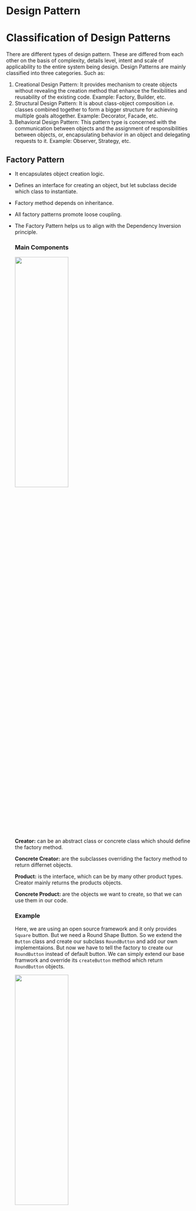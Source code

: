 # Design Pattern


# Classification of Design Patterns
There are different types of design pattern. These are differed from each other on the basis of complexity, details level, intent and scale of applicability to the entire system being design. Design Patterns are mainly classified into three categories. Such as:

1. Creational Design Pattern: It provides mechanism to create objects without revealing the creation method that enhance the flexibilities and reusability of the existing code. Example: Factory, Builder, etc.
2. Structural Design Pattern: It is about class-object composition i.e. classes combined together to form a bigger structure for achieving multiple goals altogether. Example: Decorator, Facade, etc.
3. Behavioral Design Pattern: This pattern type is concerned with the communication between objects and the assignment of responsibilities between objects, or, encapsulating behavior in an object and delegating requests to it. Example: Observer, Strategy, etc.

## Factory Pattern
- It encapsulates object creation logic.
- Defines an interface for creating an object, but let subclass decide which class to instantiate.
- Factory method depends on inheritance.
- All factory patterns promote loose coupling.
- The Factory Pattern helps us to align with the Dependency Inversion principle.
  ### Main Components
  
  <img src="https://github.com/Ajoy-1704001/OOD-Principles/assets/57573642/981b47c1-0ae6-4c11-ac8b-d4ef427744b9" width=55% height=40%>

  **Creator:** can be an abstract class or concrete class which should define the factory method.
  
  **Concrete Creator:**  are the subclasses overriding the factory method to return differnet objects.
  
  **Product:** is the interface, which can be by many other product types. Creator mainly returns the products objects.
  
  **Concrete Product:** are the objects we want to create, so that we can use them in our code.

  ### Example
  Here, we are using an open source framework and it only provides ```Square``` button. But we need a Round Shape Button. So we extend the ```Button``` class and create our subclass ```RoundButton``` and add our own implementaions. But now we have to tell the factory to create our ```RoundButton``` instead of default button. We can simply extend our base framwork and override its ```createButton``` method which return ```RoundButton``` objects.
  
  <img src="https://github.com/Ajoy-1704001/OOD-Principles/assets/57573642/2c3c0dcf-7a5e-491d-b8f5-303be6effa5b" width=55% height=40%>

  ### When to use Factory Pattern
  - When we want to provide users of our library or framework with a way to extend its internal components.
  - When we don’t know beforehand the exact types and dependencies of the objects our code should work with.
 
  ### When not to use
  - When we only need to hide some conditional statements in a simple application.

## Strategy Pattern
- It's intent is to provide a mechanism to select/run different algorithm or strategy.
- It encapsulates the part of the system which varies frequently.
- It gives a class the ability to perform a certain task in different ways or strategies, without that class knowing the implementation details of any strategy.
- It doesn't care about how the strategy is created, it only deals with running strategy from the context class.

### Main Components

<img src="https://github.com/Ajoy-1704001/OOD-Principles/assets/57573642/caf7fc72-83d0-4452-bfa0-26f5a6f214da" width=40% height=40%>

**Context:** It maintains a reference to the concrete strategy.

**Strategy:** is a common interface for implementing all concrete strategies.

**Client:** creates a strategy object and tells context to use that strategy. Client can replace the strategy depending on the need at runtime.

### Example:
Here we have different options to pay. Each payment option has it's own algorithm or set of procedures. Using Strategy Design Pattern, user can choose a payment option at runtime and process the payment. ```Client``` will inform the ```PaymentContext``` about the ```PaymentStrategy```. ```PaymentContext``` will process the payment using the delegated methods of ```PaymentStrategy``` concrete object.

<img src="https://github.com/Ajoy-1704001/OOD-Principles/assets/57573642/1c0b4e79-48bf-4f16-b5ef-1a1d8f9d4960" width=55% height=40%>

### When to use Strategy Pattern
- When we have to change algorithm/strategy dynamically at run time.
- When the class has a massive conditional statement that switches between different variants of the same algorithm.

### When not to use
- When we have a small number of algorithms to change, or one algorithm which will never change.

## Decorator Pattern
- It adds new functionality to objects without modifying their defining classes.
- Can be thought of as a wrapper or more formally a way to enhance or extend the behavior of an object dynamically. It favors composition over inheritance.
- Decorator classes mirror the type of the components they decorate.
- It usually insert decorators transparently and the client never has to know it’s dealing with a decorator.
- It truely follows the **OCP** principle and divide the classes to follow **SRP**.

  ### Main Components

  <img src="https://github.com/Ajoy-1704001/OOD-Principles/assets/57573642/d16b4246-c5f0-402f-a047-0a680f3da2d3" width=50% height=40%>

  **Component:** is an common interface for both the components(wrapped objects) and decorators(wrapper).
  
  **Concrete Component:** are the classes of objects that are going to be wrapped.
  
  **Base Decorator:** It mainly holds the reference of the wrapped objects. So it achieves all the method of the wrapped objects.
  
  **Concrete Decorator:** Now, if we want to add some extra functionality to add to the components dynamically, we can override methods or add our own methods.

  ### Example
  Suppose, we have a ```Pizza``` interface. We create a ```PlainPizza``` class implementing the ```Pizza``` interface. But, I want to add some cheese in the pizza. Again, one of my friend wants some extra sauce in the pizza. After that, I also want another pizza with both extra cheese and sauce in the pizza. So, creating those different pizza's from ```Pizza``` interface using inheritance, cost lots of redundant code. So, here comes the decorator pattern. Decorator are the same type as the component, so basically it wraps the ```PlainPizza``` and decorates it with its own behavior. Using different types of concrete decorator, we can wrap each other and get our desired pizza.

  <img src="https://github.com/Ajoy-1704001/OOD-Principles/assets/57573642/d3e121b2-49fb-48a2-92a3-606f2defc9ef" width=50% height=30%>

  ### When to use Decorator Pattern
  - When we want to be able to assign extra behaviors to objects at runtime without breaking the code that uses these objects.
  - When inheritance can cause problem extending an object's behavior or inheritance is not possible.
  
# Miscellaneous
### Why factory method relies on inheritance?

The factory method pattern relies on inheritance, as object creation is delegated to subclasses that implement the factory method to create objects. Concrete class of ```Creator``` interface overrides the object creation method and creates object according to the concrete class. So, subclasses mainly use polymorphism of ```createObject``` via inheritance.

### How factory pattern promotes loose coupling?
